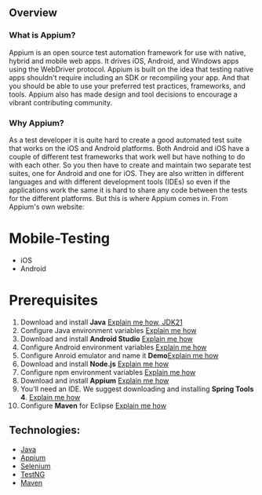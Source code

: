## Overview

### What is Appium? 

Appium is an open source test automation framework for use with native, hybrid and mobile web apps. 
It drives iOS, Android, and Windows apps using the WebDriver protocol. Appium is built on the idea that testing native apps shouldn't require including an SDK or recompiling your app. And that you should be able to use your preferred test practices, frameworks, and tools. Appium also has made design and tool decisions to encourage a vibrant contributing community.

### Why Appium? 

As a test developer it is quite hard to create a good automated test suite that works on the iOS and Android platforms. Both Android and iOS have a couple of different test frameworks that work well but have nothing to do with each other. So you then have to create and maintain two separate test suites, one for Android and one for iOS. They are also written in different languages and with different development tools (IDEs) so even if the applications work the same it is hard to share any code between the tests for the different platforms.
But this is where Appium comes in. From Appium's own website:

# Mobile-Testing
* iOS
* Android

# Prerequisites

1. Download and install **Java**  [Explain me how, JDK21](https://www.oracle.com/java/technologies/downloads/)
2. Configure Java environment variables  [Explain me how](https://stackoverflow.com/questions/1672281/how-to-set-the-environment-variables-for-java-in-windows)
3. Download and install **Android Studio**  [Explain me how](https://developer.android.com/studio)
4. Configure Android environment variables  [Explain me how](http://www.automationtestinghub.com/setup-android-environment-variables/)
5. Configure Anroid emulator and name it **Demo**[Explain me how](https://developer.android.com/studio/run/managing-avds)
6. Download and install **Node.js**  [Explain me how](https://nodejs.org/en/download/)
7. Configure npm environment variables [Explain me how](https://stackoverflow.com/questions/27864040/fixing-npm-path-in-windows-8-and-10)
8. Download and install **Appium** [Explain me how](http://www.automationtestinghub.com/download-and-install-appium-1-6/)
9. You'll need an IDE. We suggest downloading and installing **Spring Tools 4**. [Explain me how](https://spring.io/tools)
10. Configure **Maven** for Eclipse  [Explain me how](https://www.softwaretestinghelp.com/eclipse/configuring-maven-with-eclipse/)

## Technologies:

* [Java](https://docs.oracle.com/en/java/)
* [Appium](https://www.javadoc.io/doc/io.appium/java-client/latest/index.html)
* [Selenium](https://www.selenium.dev/documentation/en/)
* [TestNG](https://testng.org/#_testng_documentation)
* [Maven](https://maven.apache.org/)
